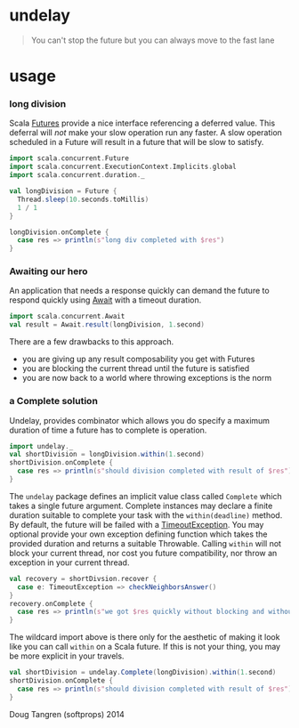 # undelay

> You can't stop the future but you can always move to the fast lane

# usage

### long division

Scala [Futures](http://www.scala-lang.org/api/current/index.html#scala.concurrent.Future) provide a nice interface referencing
a deferred value. This deferral will _not_ make your slow operation run any faster. A slow operation scheduled in a Future will result in a future
that will be slow to satisfy.

```scala
import scala.concurrent.Future
import scala.concurrent.ExecutionContext.Implicits.global
import scala.concurrent.duration._

val longDivision = Future {
  Thread.sleep(10.seconds.toMillis)
  1 / 1
}

longDivision.onComplete {
  case res => println(s"long div completed with $res")
}
```

### Awaiting our hero

An application that needs a response quickly can demand the future to respond quickly using [Await](http://www.scala-lang.org/api/current/index.html#scala.concurrent.Await$) with a timeout duration.

```scala
import scala.concurrent.Await
val result = Await.result(longDivision, 1.second)
```

There are a few drawbacks to this approach.

- you are giving up any result composability you get with Futures
- you are blocking the current thread until the future is satisfied
- you are now back to a world where throwing exceptions is the norm

### a Complete solution

Undelay, provides combinator which allows you do specify a maximum duration of time a future has to complete is operation.

```scala
import undelay._
val shortDivision = longDivision.within(1.second)
shortDivision.onComplete {
  case res => println(s"should division completed with result of $res")
}
```

The `undelay` package defines an implicit value class called `Complete` which takes a single future argument. Complete instances may declare
a finite duration suitable to complete your task with the `within(deadline)` method. By default, the future will be failed with a [TimeoutException](http://docs.oracle.com/javase/7/docs/api/java/util/concurrent/TimeoutException.html). You may optional provide your own exception defining function which takes the provided duration and returns a suitable Throwable. Calling `within` will not block your current thread, nor cost you future compatibility, nor throw an exception in your current thread.

```scala
val recovery = shortDivsion.recover {
  case e: TimeoutException => checkNeighborsAnswer()
}
recovery.onComplete {
  case res => println(s"we got $res quickly without blocking and without interrupting the current thread")
}
```

The wildcard import above is there only for the aesthetic of making it look like you can call `within` on a Scala future. If this is not your thing, you may
be more explicit in your travels.

```scala
val shortDivision = undelay.Complete(longDivision).within(1.second)
shortDivision.onComplete {
  case res => println(s"should division completed with result of $res")
}
```


Doug Tangren (softprops) 2014
